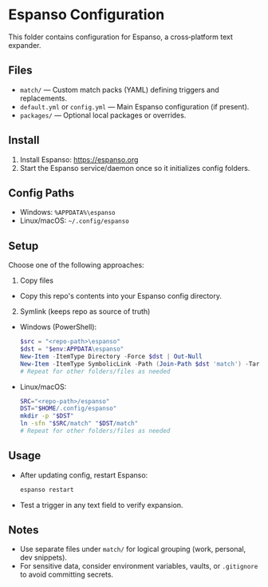 # Espanso Configuration

This folder contains configuration for Espanso, a cross‑platform text expander.

## Files

- `match/` — Custom match packs (YAML) defining triggers and replacements.
- `default.yml` or `config.yml` — Main Espanso configuration (if present).
- `packages/` — Optional local packages or overrides.

## Install

1. Install Espanso: https://espanso.org
2. Start the Espanso service/daemon once so it initializes config folders.

## Config Paths

- Windows: `%APPDATA%\espanso`
- Linux/macOS: `~/.config/espanso`

## Setup

Choose one of the following approaches:

1) Copy files
- Copy this repo's contents into your Espanso config directory.

2) Symlink (keeps repo as source of truth)
- Windows (PowerShell):
  ```powershell
  $src = "<repo-path>\espanso"
  $dst = "$env:APPDATA\espanso"
  New-Item -ItemType Directory -Force $dst | Out-Null
  New-Item -ItemType SymbolicLink -Path (Join-Path $dst 'match') -Target (Join-Path $src 'match') -Force
  # Repeat for other folders/files as needed
  ```
- Linux/macOS:
  ```sh
  SRC="<repo-path>/espanso"
  DST="$HOME/.config/espanso"
  mkdir -p "$DST"
  ln -sfn "$SRC/match" "$DST/match"
  # Repeat for other folders/files as needed
  ```

## Usage

- After updating config, restart Espanso:
  ```sh
  espanso restart
  ```
- Test a trigger in any text field to verify expansion.

## Notes

- Use separate files under `match/` for logical grouping (work, personal, dev snippets).
- For sensitive data, consider environment variables, vaults, or `.gitignore` to avoid committing secrets.
